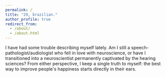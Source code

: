 ```yaml
---
permalink: /
title: "29, brazilian."
author_profile: true
redirect_from: 
  - /about/
  - /about.html
---
```


I have had some trouble describing myself lately. Am I still a speech-pathologist/audiologist who fell in love with neuroscience, or have I transitioned into a neuroscientist permanently captivated by the hearing sciences? From either perspective, I keep a single truth to myself: the best way to improve people's happiness starts directly in their ears.

